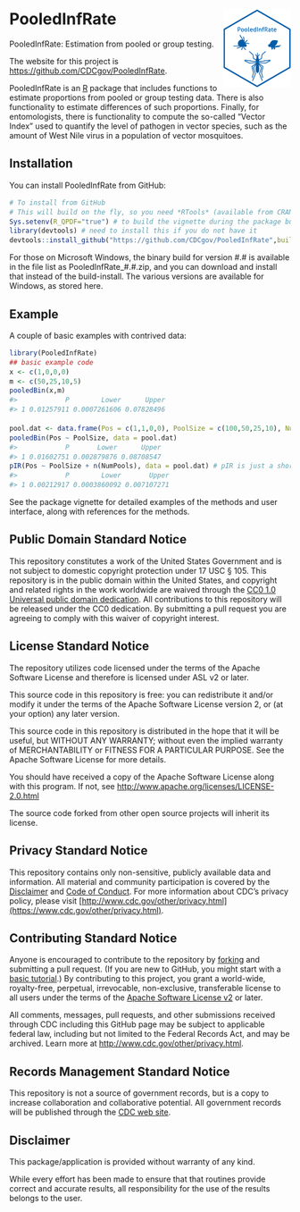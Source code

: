
<!-- README.md is generated from README.Rmd. Please edit that file -->

# <img src="PIR.png" width="120" align="right"/> PooledInfRate

PooledInfRate: Estimation from pooled or group testing.

The website for this project is
<https://github.com/CDCgov/PooledInfRate>.

PooledInfRate is an [R](www.r-project.org) package that includes
functions to estimate proportions from pooled or group testing data.
There is also functionality to estimate differences of such proportions.
Finally, for entomologists, there is functionality to compute the
so-called “Vector Index” used to quantify the level of pathogen in
vector species, such as the amount of West Nile virus in a population of
vector mosquitoes.

## Installation

You can install PooledInfRate from GitHub:

``` r
# To install from GitHub
# This will build on the fly, so you need *RTools* (available from CRAN)
Sys.setenv(R_QPDF="true") # to build the vignette during the package build
library(devtools) # need to install this if you do not have it
devtools::install_github("https://github.com/CDCgov/PooledInfRate",build_vignettes = TRUE)
```

For those on Microsoft Windows, the binary build for version \#.# is
available in the file list as PooledInfRate\_#.#.zip, and you can
download and install that instead of the build-install. The various
versions are available for Windows, as stored here.

## Example

A couple of basic examples with contrived data:

``` r
library(PooledInfRate)
## basic example code
x <- c(1,0,0,0)
m <- c(50,25,10,5)
pooledBin(x,m)
#>            P        Lower      Upper
#> 1 0.01257911 0.0007261606 0.07828496

pool.dat <- data.frame(Pos = c(1,1,0,0), PoolSize = c(100,50,25,10), NumPools = c(5,8,2,3))
pooledBin(Pos ~ PoolSize, data = pool.dat)
#>            P       Lower      Upper
#> 1 0.01602751 0.002879876 0.08708547
pIR(Pos ~ PoolSize + n(NumPools), data = pool.dat) # pIR is just a short name for 'pooledBin'
#>            P        Lower       Upper
#> 1 0.00212917 0.0003860092 0.007107271
```

See the package vignette for detailed examples of the methods and user
interface, along with references for the methods.

## Public Domain Standard Notice

This repository constitutes a work of the United States Government and
is not subject to domestic copyright protection under 17 USC § 105. This
repository is in the public domain within the United States, and
copyright and related rights in the work worldwide are waived through
the [CC0 1.0 Universal public domain
dedication](https://creativecommons.org/publicdomain/zero/1.0/). All
contributions to this repository will be released under the CC0
dedication. By submitting a pull request you are agreeing to comply with
this waiver of copyright interest.

## License Standard Notice

The repository utilizes code licensed under the terms of the Apache
Software License and therefore is licensed under ASL v2 or later.

This source code in this repository is free: you can redistribute it
and/or modify it under the terms of the Apache Software License version
2, or (at your option) any later version.

This source code in this repository is distributed in the hope that it
will be useful, but WITHOUT ANY WARRANTY; without even the implied
warranty of MERCHANTABILITY or FITNESS FOR A PARTICULAR PURPOSE. See the
Apache Software License for more details.

You should have received a copy of the Apache Software License along
with this program. If not, see
<http://www.apache.org/licenses/LICENSE-2.0.html>

The source code forked from other open source projects will inherit its
license.

## Privacy Standard Notice

This repository contains only non-sensitive, publicly available data and
information. All material and community participation is covered by the
[Disclaimer](https://github.com/CDCgov/template/blob/master/DISCLAIMER.md)
and [Code of
Conduct](https://github.com/CDCgov/template/blob/master/code-of-conduct.md).
For more information about CDC’s privacy policy, please visit
[http://www.cdc.gov/other/privacy.html](https://www.cdc.gov/other/privacy.html).

## Contributing Standard Notice

Anyone is encouraged to contribute to the repository by
[forking](https://help.github.com/articles/fork-a-repo) and submitting a
pull request. (If you are new to GitHub, you might start with a [basic
tutorial](https://help.github.com/articles/set-up-git).) By contributing
to this project, you grant a world-wide, royalty-free, perpetual,
irrevocable, non-exclusive, transferable license to all users under the
terms of the [Apache Software License
v2](http://www.apache.org/licenses/LICENSE-2.0.html) or later.

All comments, messages, pull requests, and other submissions received
through CDC including this GitHub page may be subject to applicable
federal law, including but not limited to the Federal Records Act, and
may be archived. Learn more at <http://www.cdc.gov/other/privacy.html>.

## Records Management Standard Notice

This repository is not a source of government records, but is a copy to
increase collaboration and collaborative potential. All government
records will be published through the [CDC web
site](http://www.cdc.gov).

## Disclaimer

This package/application is provided without warranty of any kind.

While every effort has been made to ensure that that routines provide
correct and accurate results, all responsibility for the use of the
results belongs to the user.
